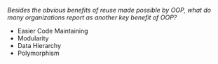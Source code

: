 *Besides the obvious benefits of reuse made possible by OOP, what do many organizations report as another key benefit of OOP?*

- Easier Code Maintaining
- Modularity
- Data Hierarchy
- Polymorphism